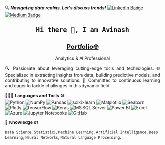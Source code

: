 🔍 ***Navigating data realms. Let's discuss trends!***
[![LinkedIn Badge](https://img.shields.io/badge/LinkedIn-0077B5?style=flat-square&logo=Linkedin&logoColor=white)](https://www.linkedin.com/in/avinashndatascientist/)
[![Medium Badge](https://img.shields.io/badge/Medium-03a57a?style=flat-square&logo=Medium&logoColor=white&color=black)](https://medium.com/@avinashndatascientist)
<br>
<h2 align='center'><samp><strong>Hi there 👋, I am Avinash</strong></samp></h2>
<h2 align='center'><strong><a href="https://avinashndatascientist.github.io" target="_blank">Portfolio🌐</a></strong></h2>
<p align='center'>Analytics & AI Professional</p>

<p style="text-align: justify;">🔍 Passionate about leveraging cutting-edge tools and technologies. 🌐 Specialized in extracting insights from data, building predictive models, and contributing to innovative solutions. 🚀 Committed to continuous learning and eager to tackle challenges in this dynamic field.</p>

👨🏽‍💻 **Languages and Tools** 🛠️ 
<br>
![Python](https://img.shields.io/badge/-Python-3776AB?style=flat-square&logo=python&logoColor=white)
![NumPy](https://img.shields.io/badge/-NumPy-013243?style=flat-square&logo=numpy&logoColor=white)
![Pandas](https://img.shields.io/badge/-Pandas-150458?style=flat-square&logo=pandas&logoColor=white)
![scikit-learn](https://img.shields.io/badge/-scikit%20learn-F7931E?style=flat-square&logo=scikit-learn&logoColor=white)
![Matplotlib](https://img.shields.io/badge/-Matplotlib-3776AB?style=flat-square&logo=python&logoColor=white)
![Seaborn](https://img.shields.io/badge/-Seaborn-150458?style=flat-square&logo=python&logoColor=white)
![Plotly](https://img.shields.io/badge/-Plotly-3F4F75?style=flat-square&logo=plotly&logoColor=white)
![TensorFlow](https://img.shields.io/badge/-TensorFlow-FF6F00?style=flat-square&logo=tensorflow&logoColor=white)
![Keras](https://img.shields.io/badge/-Keras-D00000?style=flat-square&logo=keras&logoColor=white)
![MS SQL Server](https://img.shields.io/badge/-MS%20SQL%20Server-CC2927?style=flat-square&logo=microsoft-sql-server&logoColor=white)
![Power BI](https://img.shields.io/badge/-Power%20BI-F2C811?style=flat-square&logo=power-bi&logoColor=white)
![Excel](https://img.shields.io/badge/-Excel-217346?style=flat-square&logo=microsoft-excel&logoColor=white)
![Azure](https://img.shields.io/badge/-Azure-0089D6?style=flat-square&logo=microsoft-azure&logoColor=white)
![Jupyter Notebooks](https://img.shields.io/badge/-Jupyter%20Notebooks-F37626?style=flat-square&logo=jupyter&logoColor=white)
![GitHub](https://img.shields.io/badge/-GitHub-181717?style=flat-square&logo=github&logoColor=white)

🧠 **Knowledge of**<br>

`Data Science`, `Statistics`, `Machine Learning`, `Artificial Intelligence`, `Deep Learning`, `Neural Networks`, `Natural Language Processing`.

